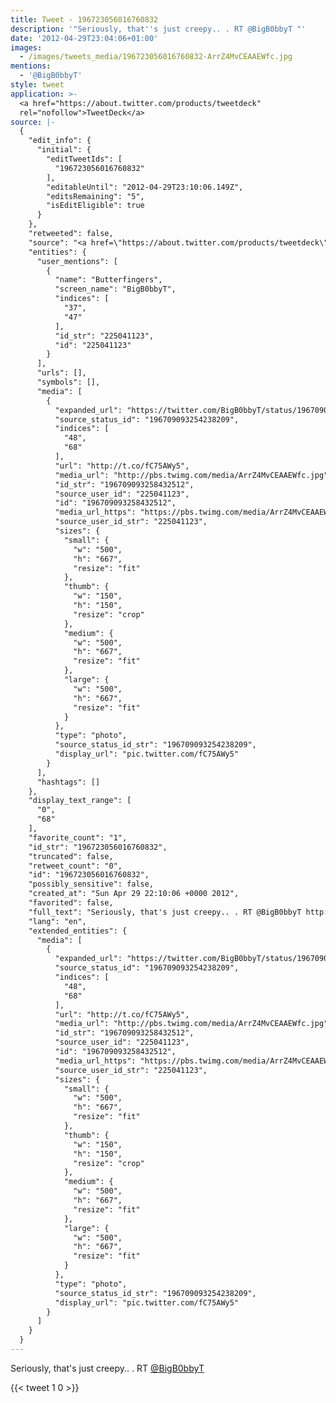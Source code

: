 ```yaml
---
title: Tweet - 196723056016760832
description: '"Seriously, that''s just creepy.. . RT @BigB0bbyT "'
date: '2012-04-29T23:04:06+01:00'
images:
  - /images/tweets_media/196723056016760832-ArrZ4MvCEAAEWfc.jpg
mentions:
  - '@BigB0bbyT'
style: tweet
application: >-
  <a href="https://about.twitter.com/products/tweetdeck"
  rel="nofollow">TweetDeck</a>
source: |-
  {
    "edit_info": {
      "initial": {
        "editTweetIds": [
          "196723056016760832"
        ],
        "editableUntil": "2012-04-29T23:10:06.149Z",
        "editsRemaining": "5",
        "isEditEligible": true
      }
    },
    "retweeted": false,
    "source": "<a href=\"https://about.twitter.com/products/tweetdeck\" rel=\"nofollow\">TweetDeck</a>",
    "entities": {
      "user_mentions": [
        {
          "name": "Butterfingers",
          "screen_name": "BigB0bbyT",
          "indices": [
            "37",
            "47"
          ],
          "id_str": "225041123",
          "id": "225041123"
        }
      ],
      "urls": [],
      "symbols": [],
      "media": [
        {
          "expanded_url": "https://twitter.com/BigB0bbyT/status/196709093254238209/photo/1",
          "source_status_id": "196709093254238209",
          "indices": [
            "48",
            "68"
          ],
          "url": "http://t.co/fC75AWy5",
          "media_url": "http://pbs.twimg.com/media/ArrZ4MvCEAAEWfc.jpg",
          "id_str": "196709093258432512",
          "source_user_id": "225041123",
          "id": "196709093258432512",
          "media_url_https": "https://pbs.twimg.com/media/ArrZ4MvCEAAEWfc.jpg",
          "source_user_id_str": "225041123",
          "sizes": {
            "small": {
              "w": "500",
              "h": "667",
              "resize": "fit"
            },
            "thumb": {
              "w": "150",
              "h": "150",
              "resize": "crop"
            },
            "medium": {
              "w": "500",
              "h": "667",
              "resize": "fit"
            },
            "large": {
              "w": "500",
              "h": "667",
              "resize": "fit"
            }
          },
          "type": "photo",
          "source_status_id_str": "196709093254238209",
          "display_url": "pic.twitter.com/fC75AWy5"
        }
      ],
      "hashtags": []
    },
    "display_text_range": [
      "0",
      "68"
    ],
    "favorite_count": "1",
    "id_str": "196723056016760832",
    "truncated": false,
    "retweet_count": "0",
    "id": "196723056016760832",
    "possibly_sensitive": false,
    "created_at": "Sun Apr 29 22:10:06 +0000 2012",
    "favorited": false,
    "full_text": "Seriously, that's just creepy.. . RT @BigB0bbyT http://t.co/fC75AWy5",
    "lang": "en",
    "extended_entities": {
      "media": [
        {
          "expanded_url": "https://twitter.com/BigB0bbyT/status/196709093254238209/photo/1",
          "source_status_id": "196709093254238209",
          "indices": [
            "48",
            "68"
          ],
          "url": "http://t.co/fC75AWy5",
          "media_url": "http://pbs.twimg.com/media/ArrZ4MvCEAAEWfc.jpg",
          "id_str": "196709093258432512",
          "source_user_id": "225041123",
          "id": "196709093258432512",
          "media_url_https": "https://pbs.twimg.com/media/ArrZ4MvCEAAEWfc.jpg",
          "source_user_id_str": "225041123",
          "sizes": {
            "small": {
              "w": "500",
              "h": "667",
              "resize": "fit"
            },
            "thumb": {
              "w": "150",
              "h": "150",
              "resize": "crop"
            },
            "medium": {
              "w": "500",
              "h": "667",
              "resize": "fit"
            },
            "large": {
              "w": "500",
              "h": "667",
              "resize": "fit"
            }
          },
          "type": "photo",
          "source_status_id_str": "196709093254238209",
          "display_url": "pic.twitter.com/fC75AWy5"
        }
      ]
    }
  }
---
```

Seriously, that's just creepy.. . RT [@BigB0bbyT](https://twitter.com/@BigB0bbyT) 
    
{{< tweet 1 0 >}}
    

